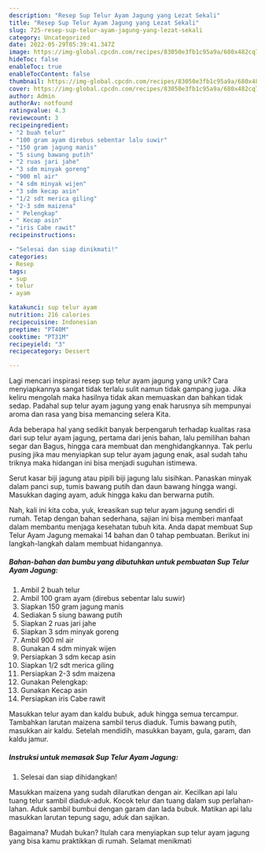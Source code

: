 ```yaml
---
description: "Resep Sup Telur Ayam Jagung yang Lezat Sekali"
title: "Resep Sup Telur Ayam Jagung yang Lezat Sekali"
slug: 725-resep-sup-telur-ayam-jagung-yang-lezat-sekali
category: Uncategorized
date: 2022-05-29T05:39:41.347Z
image: https://img-global.cpcdn.com/recipes/83050e3fb1c95a9a/680x482cq70/sup-telur-ayam-jagung-foto-resep-utama.jpg
hideToc: false
enableToc: true
enableTocContent: false
thumbnail: https://img-global.cpcdn.com/recipes/83050e3fb1c95a9a/680x482cq70/sup-telur-ayam-jagung-foto-resep-utama.jpg
cover: https://img-global.cpcdn.com/recipes/83050e3fb1c95a9a/680x482cq70/sup-telur-ayam-jagung-foto-resep-utama.jpg
author: Admin
authorAv: notfound
ratingvalue: 4.3
reviewcount: 3
recipeingredient:
- "2 buah telur"
- "100 gram ayam direbus sebentar lalu suwir"
- "150 gram jagung manis"
- "5 siung bawang putih"
- "2 ruas jari jahe"
- "3 sdm minyak goreng"
- "900 ml air"
- "4 sdm minyak wijen"
- "3 sdm kecap asin"
- "1/2 sdt merica giling"
- "2-3 sdm maizena"
- " Pelengkap"
- " Kecap asin"
- "iris Cabe rawit"
recipeinstructions:

- "Selesai dan siap dinikmati!"
categories:
- Resep
tags:
- sup
- telur
- ayam

katakunci: sup telur ayam 
nutrition: 216 calories
recipecuisine: Indonesian
preptime: "PT40M"
cooktime: "PT31M"
recipeyield: "3"
recipecategory: Dessert

---
```





Lagi mencari inspirasi resep sup telur ayam jagung yang unik? Cara menyiapkannya sangat tidak terlalu sulit namun tidak gampang juga. Jika keliru mengolah maka hasilnya tidak akan memuaskan dan bahkan tidak sedap. Padahal sup telur ayam jagung yang enak harusnya sih mempunyai aroma dan rasa yang bisa memancing selera Kita.





Ada beberapa hal yang sedikit banyak berpengaruh terhadap kualitas rasa dari sup telur ayam jagung, pertama dari jenis bahan, lalu pemilihan bahan segar dan Bagus, hingga cara membuat dan menghidangkannya. Tak perlu pusing jika mau menyiapkan sup telur ayam jagung enak,      asal sudah tahu triknya maka hidangan ini bisa menjadi suguhan istimewa.














Serut kasar biji jagung atau pipili biji jagung lalu sisihkan. Panaskan minyak dalam panci sup, tumis bawang putih dan daun bawang hingga wangi. Masukkan daging ayam, aduk hingga kaku dan berwarna putih.






Nah, kali ini kita coba, yuk, kreasikan sup telur ayam jagung sendiri di rumah. Tetap dengan bahan sederhana, sajian ini bisa memberi manfaat dalam membantu menjaga kesehatan tubuh kita. Anda dapat membuat Sup Telur Ayam Jagung memakai 14 bahan dan 0 tahap pembuatan. Berikut ini langkah-langkah dalam membuat hidangannya.

<!--inarticleads1-->

##### Bahan-bahan dan bumbu yang dibutuhkan untuk pembuatan Sup Telur Ayam Jagung:

1. Ambil 2 buah telur
1. Ambil 100 gram ayam (direbus sebentar lalu suwir)
1. Siapkan 150 gram jagung manis
1. Sediakan 5 siung bawang putih
1. Siapkan 2 ruas jari jahe
1. Siapkan 3 sdm minyak goreng
1. Ambil 900 ml air
1. Gunakan 4 sdm minyak wijen
1. Persiapkan 3 sdm kecap asin
1. Siapkan 1/2 sdt merica giling
1. Persiapkan 2-3 sdm maizena
1. Gunakan  Pelengkap:
1. Gunakan  Kecap asin
1. Persiapkan iris Cabe rawit


Masukkan telur ayam dan kaldu bubuk, aduk hingga semua tercampur. Tambahkan larutan maizena sambil terus diaduk. Tumis bawang putih, masukkan air kaldu. Setelah mendidih, masukkan bayam, gula, garam, dan kaldu jamur. 

<!--inarticleads2-->

##### Instruksi untuk memasak Sup Telur Ayam Jagung:


1. Selesai dan siap dihidangkan!

Masukkan maizena yang sudah dilarutkan dengan air. Kecilkan api lalu tuang telur sambil diaduk-aduk. Kocok telur dan tuang dalam sup perlahan-lahan. Aduk sambil bumbui dengan garam dan lada bubuk. Matikan api lalu masukkan larutan tepung sagu, aduk dan sajikan. 

Bagaimana? Mudah bukan? Itulah cara menyiapkan sup telur ayam jagung yang bisa kamu praktikkan di rumah. Selamat menikmati
